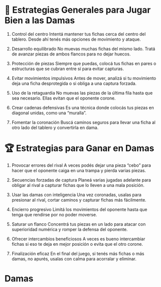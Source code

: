 # 🎯 Estrategias Generales para Jugar Bien a las Damas
1. Control del centro
  Intentá mantener tus fichas cerca del centro del tablero. Desde ahí tenés más opciones de movimiento y ataque.

2. Desarrollo equilibrado
  No muevas muchas fichas del mismo lado. Tratá de avanzar piezas de ambos flancos para no dejar huecos.

3. Protección de piezas
  Siempre que puedas, colocá tus fichas en pares o estructuras que se cubran entre sí para evitar capturas.

4. Evitar movimientos impulsivos
  Antes de mover, analizá si tu movimiento deja una ficha desprotegida o si obliga a una captura forzada.

5. Uso de la retaguardia
  No muevas las piezas de la última fila hasta que sea necesario. Ellas evitan que el oponente corone.

6. Crear cadenas defensivas
  Es una técnica donde colocás tus piezas en diagonal unidas, como una “muralla”.

7. Fomentar la coronación
  Buscá caminos seguros para llevar una ficha al otro lado del tablero y convertirla en dama.

# 🏆 Estrategias para Ganar en Damas
1. Provocar errores del rival
  A veces podés dejar una pieza “cebo” para hacer que el oponente caiga en una trampa y pierda varias piezas.

2. Secuencias forzadas de captura
  Planeá varias jugadas adelante para obligar al rival a capturar fichas que lo lleven a una mala posición.

3. Usar las damas con inteligencia
  Una vez coronadas, usalas para presionar al rival, cortar caminos y capturar fichas más fácilmente.

4. Encierro progresivo
  Limitá los movimientos del oponente hasta que tenga que rendirse por no poder moverse.

5. Saturar un flanco
  Concentrá tus piezas en un lado para atacar con superioridad numérica y romper la defensa del oponente.

6. Ofrecer intercambios beneficiosos
  A veces es bueno intercambiar fichas si eso te deja en mejor posición o evita que el otro corone.

7. Finalización eficaz
  En el final del juego, si tenés más fichas o más damas, no apurés, usalas con calma para acorralar y eliminar.
  # Damas
